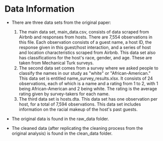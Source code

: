 # Data Information
- There are three data sets from the original paper:
  1. The main data set, main_data.csv, consists of data scraped from Airbnb and responses from hosts. There are 7,554 observations in this file. Each observation consists of a guest name, a host ID, the response given in this guest/host interaction, and a series of host and location characteristics scraped from Airbnb. This data set also has classifications for the host's race, gender, and age. These are taken from Mechanical Turk surveys.
  2. The second data set comes from a survey where we asked people to classify the names in our study as "white" or "African-American." This data set is entitled name_survey_results.xlsx. It consists of 24 observations, each of which is a name and a rating from 1 to 2, with 1 being African-American and 2 being white. The rating is the average rating given by survey-takers for each name.
  3. The third data set is hosts.dta. This data set has one observation per host, for a total of 7,594 observations.  This data set includes information on the racial makeup of the host's past guests. 

- The original data is found in the raw_data folder.
- The cleaned data (after replicating the cleaning process from the original analysis) is found in the clean_data folder.